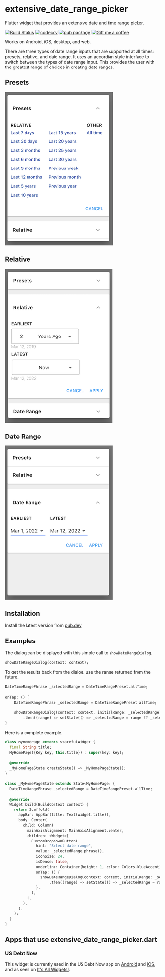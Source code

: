 # extensive_date_range_picker

Flutter widget that provides an extensive date and time range picker.

[![Build Status](https://travis-ci.com/larryaasen/extensive_date_range_picker.svg?branch=main)](https://app.travis-ci.com/github/larryaasen/extensive_date_range_picker)
[![codecov](https://codecov.io/gh/larryaasen/extensive_date_range_picker/branch/main/graph/badge.svg)](https://app.codecov.io/gh/larryaasen/extensive_date_range_picker)
[![pub package](https://img.shields.io/pub/v/extensive_date_range_picker.svg)](https://pub.dev/packages/extensive_date_range_picker)
<a href="https://www.buymeacoffee.com/larryaasen">
  <img alt="Gift me a coffee" src="https://img.shields.io/badge/Donate-Gift%20Me%20A%20Coffee-yellow.svg">
</a>

Works on Android, iOS, desktop, and web.

There are three types of date range inputs that are supported at all times: presets, relative, and date range.
It uses an accordian style interface to switch between the types of date range input.
This provides the user with the greatest range of choices in creating date ranges.

## Presets

![image](screenshots/presets.png)

## Relative

![image](screenshots/relative.png)

## Date Range

![image](screenshots/range.png)

## Installation

Install the latest version from [pub.dev](https://pub.dev/packages/extensive_date_range_picker/install).

## Examples

The dialog can be displayed with this simple call to `showDateRangeDialog`.
```Dart
showDateRangeDialog(context: context);
```

To get the results back from the dialog, use the range returned from the future.
```Dart
DateTimeRangePhrase _selectedRange = DateTimeRangePreset.allTime;

onTap: () {
    DateTimeRangePhrase _selectedRange = DateTimeRangePreset.allTime;

    showDateRangeDialog(context: context, initialRange: _selectedRange)
        .then((range) => setState(() => _selectedRange = range ?? _selectedRange));
}
```

Here is a complete example.
```Dart
class MyHomePage extends StatefulWidget {
  final String title;
  MyHomePage({Key key, this.title}) : super(key: key);

  @override
  _MyHomePageState createState() => _MyHomePageState();
}

class _MyHomePageState extends State<MyHomePage> {
  DateTimeRangePhrase _selectedRange = DateTimeRangePreset.allTime;

  @override
  Widget build(BuildContext context) {
    return Scaffold(
      appBar: AppBar(title: Text(widget.title)),
      body: Center(
        child: Column(
          mainAxisAlignment: MainAxisAlignment.center,
          children: <Widget>[
            CustomDropdownButton(
              hint: "Select date range",
              value: _selectedRange.phrase(),
              iconSize: 24,
              isDense: false,
              underline: Container(height: 1, color: Colors.blueAccent),
              onTap: () {
                showDateRangeDialog(context: context, initialRange: _selectedRange)
                    .then((range) => setState(() => _selectedRange = range ?? _selectedRange));
              },
            ),
          ],
        ),
      ),
    );
  }
}
```

## Apps that use extensive_date_range_picker.dart

### US Debt Now

This widget is currently used in the US Debt Now app on
[Android](https://play.google.com/store/apps/details?id=com.moonwink.treasury)
and [iOS](https://apps.apple.com/us/app/id903781928), and as seen on
[It's All Widgets!](https://itsallwidgets.com/debt-now).
